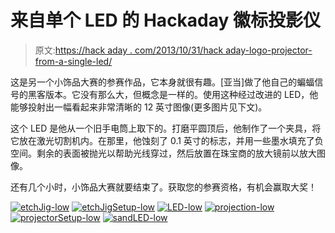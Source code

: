 # 来自单个 LED 的 Hackaday 徽标投影仪

> 原文:[https://hack aday . com/2013/10/31/hack aday-logo-projector-from-a-single-led/](https://hackaday.com/2013/10/31/hackaday-logo-projector-from-a-single-led/)

这是另一个小饰品大赛的参赛作品，它本身就很有趣。[亚当]做了他自己的蝙蝠信号的黑客版本。它没有那么大，但概念是一样的。使用这种经过改进的 LED，他能够投射出一幅看起来非常清晰的 12 英寸图像(更多图片见下文)。

这个 LED 是他从一个旧手电筒上取下的。打磨平圆顶后，他制作了一个夹具，将它放在激光切割机内。在那里，他蚀刻了 0.1 英寸的标志，并用一些墨水填充了负空间。剩余的表面被抛光以帮助光线穿过，然后放置在珠宝商的放大镜前以放大图像。

还有几个小时，小饰品大赛就要结束了。获取您的参赛资格，有机会赢取大奖！

 [![etchJig-low](../Images/6bdd676a4b404057e3aca33fcf5137e8.png "etchJig-low")](https://hackaday.com/2013/10/31/hackaday-logo-projector-from-a-single-led/etchjig-low/)  [![etchJigSetup-low](../Images/79154487d8392fad9735cb1c7bebd5db.png "etchJigSetup-low")](https://hackaday.com/2013/10/31/hackaday-logo-projector-from-a-single-led/etchjigsetup-low/)  [![LED-low](../Images/c44719ff7825302229f58440aaac9885.png "LED-low")](https://hackaday.com/2013/10/31/hackaday-logo-projector-from-a-single-led/led-low-2/)  [![projection-low](../Images/7e304006c584cbacdfcaafa933422b45.png "projection-low")](https://hackaday.com/2013/10/31/hackaday-logo-projector-from-a-single-led/projection-low/)  [![projectorSetup-low](../Images/1be3d652d934aad1556314d848c168a4.png "projectorSetup-low")](https://hackaday.com/2013/10/31/hackaday-logo-projector-from-a-single-led/projectorsetup-low/)  [![sandLED-low](../Images/b0fc4ca8bcb61ce2351e6e6a2517a196.png "sandLED-low")](https://hackaday.com/2013/10/31/hackaday-logo-projector-from-a-single-led/sandled-low/)